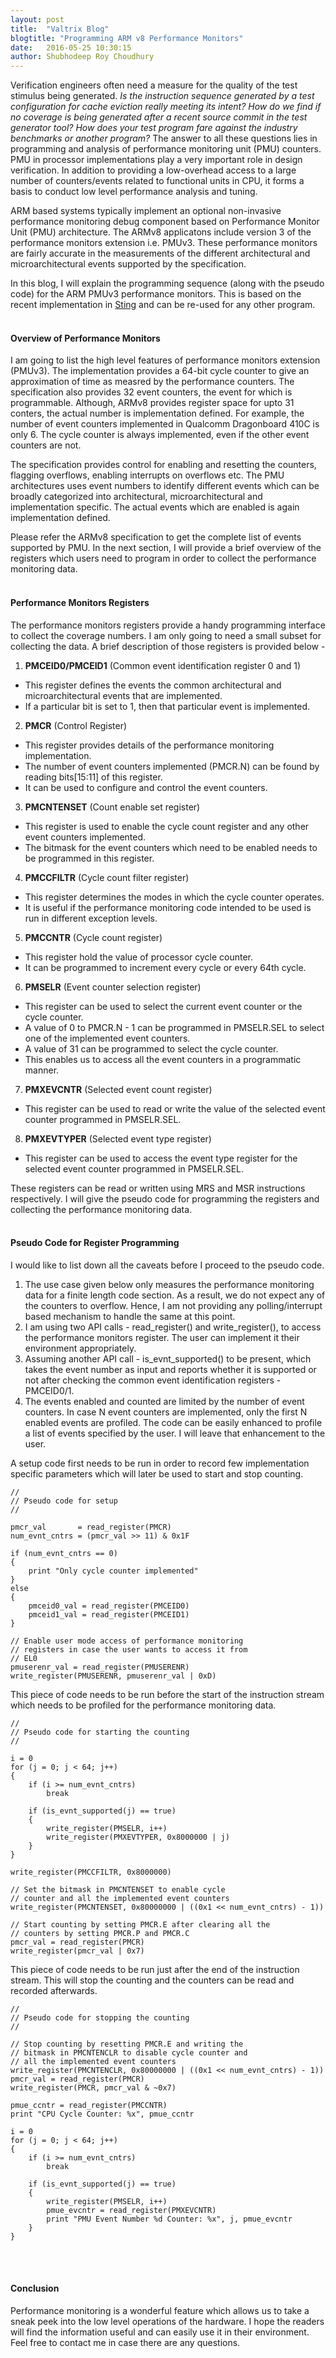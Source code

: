 ```yaml
---
layout: post
title:  "Valtrix Blog"
blogtitle: "Programming ARM v8 Performance Monitors"
date:   2016-05-25 10:30:15
author: Shubhodeep Roy Choudhury
---
```


Verification engineers often need a measure for the quality of the test stimulus being generated. _Is the instruction sequence generated by a test configuration for cache eviction really meeting its intent?_ _How do we find if no coverage is being generated after a recent source commit in the test generator tool?_ _How does your test program fare against_<!--more--> _the industry benchmarks or another program?_ The answer to all these questions lies in programming and analysis of performance monitoring unit (PMU) counters. PMU in processor implementations play a very important role in design verification. In addition to providing a low-overhead access to a large number of counters/events related to functional units in CPU, it forms a basis to conduct low level performance analysis and tuning.

ARM based systems typically implement an optional non-invasive performance monitoring debug component based on Performance Monitor Unit (PMU) architecture. The ARMv8 applicatons include version 3 of the performance monitors extension i.e. PMUv3. These performance monitors are fairly accurate in the measurements of the different architectural and microarchitectural events supported by the specification.

In this blog, I will explain the programming sequence (along with the pseudo code) for the ARM PMUv3 performance monitors. This is based on the recent implementation in [Sting][sting_link] and can be re-used for any other program.
<br/>
<br/>

#### Overview of Performance Monitors

I am going to list the high level features of performance monitors extension (PMUv3). The implementation provides a 64-bit cycle counter to give an approximation of time as measred by the performance counters. The specification also provides 32 event counters, the event for which is programmable. Although, ARMv8 provides register space for upto 31 conters, the actual number is implementation defined. For example, the number of event counters implemented in Qualcomm Dragonboard 410C is only 6. The cycle counter is always implemented, even if the other event counters are not.

The specification provides control for enabling and resetting the counters, flagging overflows, enabling interrupts on overflows etc. The PMU architectures uses event numbers to identify different events which can be broadly categorized into architectural, microarchitectural and implementation specific. The actual events which are enabled is again implementation defined.

Please refer the ARMv8 specification to get the complete list of events supported by PMU. In the next section, I will provide a brief overview of the registers which users need to program in order to collect the performance monitoring data.
<br/>
<br/>

#### Performance Monitors Registers

The performance monitors registers provide a handy programming interface to collect the coverage numbers. I am only going to need a small subset for collecting the data. A brief description of those registers is provided below -

1. **PMCEID0/PMCEID1** (Common event identification register 0 and 1)
  * This register defines the events the common architectural and microarchitectural events that are implemented.
  * If a particular bit is set to 1, then that particular event is implemented.
2. **PMCR** (Control Register)
  * This register provides details of the performance monitoring implementation.
  * The number of event counters implemented (PMCR.N) can be found by reading bits[15:11] of this register.
  * It can be used to configure and control the event counters.
3. **PMCNTENSET** (Count enable set register)
  * This register is used to enable the cycle count register and any other event counters implemented.
  * The bitmask for the event counters which need to be enabled needs to be programmed in this register.
4. **PMCCFILTR** (Cycle count filter register)
  * This register determines the modes in which the cycle counter operates.
  * It is useful if the performance monitoring code intended to be used is run in different exception levels.
5. **PMCCNTR** (Cycle count register)
  * This register hold the value of processor cycle counter.
  * It can be programmed to increment every cycle or every 64th cycle.
6. **PMSELR** (Event counter selection register)
  * This register can be used to select the current event counter or the cycle counter.
  * A value of 0 to PMCR.N - 1 can be programmed in PMSELR.SEL to select one of the implemented event counters.
  * A value of 31 can be programmed to select the cycle counter.
  * This enables us to access all the event counters in a programmatic manner.
7. **PMXEVCNTR** (Selected event count register)
  * This register can be used to read or write the value of the selected event counter programmed in PMSELR.SEL.
8. **PMXEVTYPER** (Selected event type register)
  * This register can be used to access the event type register for the selected event counter programmed in PMSELR.SEL.

These registers can be read or written using MRS and MSR instructions respectively. I will give the pseudo code for programming the registers and collecting the performance monitoring data.
<br/>
<br/>

#### Pseudo Code for Register Programming 

I would like to list down all the caveats before I proceed to the pseudo code.

1. The use case given below only measures the performance monitoring data for a finite length code section. As a result, we do not expect any of the counters to overflow. Hence, I am not providing any polling/interrupt based mechanism to handle the same at this point.
2. I am using two API calls - read_register() and write_register(), to access the performance monitors register. The user can implement it their environment appropriately.
3. Assuming another API call - is_evnt_supported() to be present, which takes the event number as input and reports whether it is supported or not after checking the common event identification registers - PMCEID0/1.
4. The events enabled and counted are limited by the number of event counters. In case N event counters are implemented, only the first N enabled events are profiled. The code can be easily enhanced to profile a list of events specified by the user. I will leave that enhancement to the user.

A setup code first needs to be run in order to record few implementation specific parameters which will later be used to start and stop counting.

    //
    // Pseudo code for setup
    //

    pmcr_val       = read_register(PMCR)
    num_evnt_cntrs = (pmcr_val >> 11) & 0x1F

    if (num_evnt_cntrs == 0)
    {
        print "Only cycle counter implemented"
    }
    else
    {
        pmceid0_val = read_register(PMCEID0)
        pmceid1_val = read_register(PMCEID1)
    }

    // Enable user mode access of performance monitoring
    // registers in case the user wants to access it from
    // EL0
    pmuserenr_val = read_register(PMUSERENR)
    write_register(PMUSERENR, pmuserenr_val | 0xD)

This piece of code needs to be run before the start of the instruction stream which needs to be profiled for the performance monitoring data.

    //
    // Pseudo code for starting the counting
    // 

    i = 0
    for (j = 0; j < 64; j++)
    {
        if (i >= num_evnt_cntrs)
            break

        if (is_evnt_supported(j) == true)
        {
            write_register(PMSELR, i++)
            write_register(PMXEVTYPER, 0x8000000 | j)
        }
    }

    write_register(PMCCFILTR, 0x8000000)

    // Set the bitmask in PMCNTENSET to enable cycle
    // counter and all the implemented event counters
    write_register(PMCNTENSET, 0x80000000 | ((0x1 << num_evnt_cntrs) - 1))

    // Start counting by setting PMCR.E after clearing all the
    // counters by setting PMCR.P and PMCR.C
    pmcr_val = read_register(PMCR)
    write_register(pmcr_val | 0x7)

This piece of code needs to be run just after the end of the instruction stream. This will stop the counting and the counters can be read and recorded afterwards.

    //
    // Pseudo code for stopping the counting
    // 

    // Stop counting by resetting PMCR.E and writing the
    // bitmask in PMCNTENCLR to disable cycle counter and
    // all the implemented event counters
    write_register(PMCNTENCLR, 0x80000000 | ((0x1 << num_evnt_cntrs) - 1))
    pmcr_val = read_register(PMCR)
    write_register(PMCR, pmcr_val & ~0x7)

    pmue_ccntr = read_register(PMCCNTR)
    print "CPU Cycle Counter: %x", pmue_ccntr

    i = 0
    for (j = 0; j < 64; j++)
    {
        if (i >= num_evnt_cntrs)
            break

        if (is_evnt_supported(j) == true)
        {
            write_register(PMSELR, i++)
            pmue_evcntr = read_register(PMXEVCNTR)
            print "PMU Event Number %d Counter: %x", j, pmue_evcntr
        }
    }

<br/>
<br/>

#### Conclusion

Performance monitoring is a wonderful feature which allows us to take a sneak peek into the low level operations of the hardware. I hope the readers will find the information useful and can easily use it in their environment. Feel free to contact me in case there are any questions.
<br/>
<br/>


[sting_link]: http://valtrix.in/sting/
[bm_link]: https://github.com/sthiruva/dragonboard_bm
